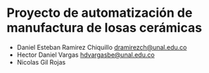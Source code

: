 # Proyecto de automatización de manufactura de losas cerámicas

- Daniel Esteban Ramirez Chiquillo dramirezch@unal.edu.co
- Hector Daniel Vargas hdvargasbe@unal.edu.co
- Nicolas Gil Rojas
